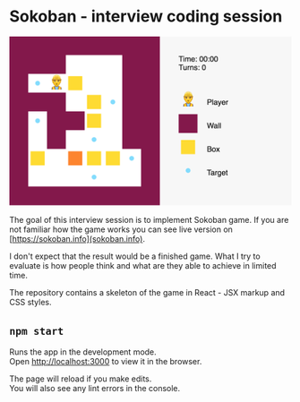 # Sokoban - interview coding session

![](public/screenshot.png)

The goal of this interview session is to implement Sokoban game. If you are not
familiar how the game works you can see live version on
[https://sokoban.info](sokoban.info).

I don't expect that the result would be a finished game. What I try to evaluate
is how people think and what are they able to achieve in limited time.

The repository contains a skeleton of the game in React - JSX markup and CSS
styles.

## `npm start`

Runs the app in the development mode.<br> Open
[http://localhost:3000](http://localhost:3000) to view it in the browser.

The page will reload if you make edits.<br> You will also see any lint errors in
the console.

